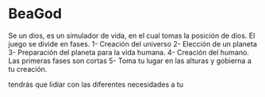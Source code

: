 # BeaGod
Se un dios, es un simulador de vida, en el cual tomas la posición de dios.
El juego se divide en fases.
1- Creación del universo
2- Elección de un planeta
3- Preparación del planeta para la vida humana.
4- Creación del humano.
Las primeras fases son cortas
5- Toma tu lugar en las alturas y gobierna a tu creación.

tendrás que lidiar con las diferentes necesidades a tu
